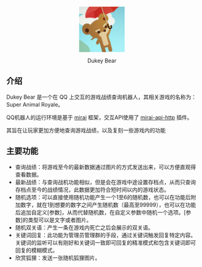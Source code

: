 <p align="center">
    <img width="120px" align="center" src="https://github.com/fishsiyu/Dukey-Bear-QQ/blob/main/doc/bear.jpg" title="Hi，我是会说话的 Dukey Bear！"/>
    <p align="center">Dukey Bear</p>
</p>

## 介绍
Dukey Bear 是一个在 QQ 上交互的游戏战绩查询机器人，其相关游戏的名称为： Super Animal Royale。

QQ机器人的运行环境是基于 [mirai](https://github.com/mamoe/mirai) 框架，交互API使用了 [mirai-api-http](https://github.com/project-mirai/mirai-api-http) 插件。

其旨在让玩家更加方便地查询游戏战绩，以及复刻一些游戏内的功能

## 主要功能
- 查询战绩：将游戏至今的最新数据通过图片的方式发送出来，可以方便直观得查看数据。
- 最新战绩：与查询战机功能相似，但是会在游戏中途设置存档点，从而只查询存档点至今的战绩情况，此数据更加符合短时间以内的游戏状态。
- 随机选项：可以直接使用随机功能产生一个1至6的随机数，也可以在功能后附加数字，就在1到想要的数字之间产生随机数（最高至99999），也可以在功能后追加自定义[参数]，从而代替随机数，在自定义参数中随机一个选项。[参数]的类型可以是文字或者图片。
- 随机双关语：产生一条在游戏内死亡之后会展示的双关语。
- 关键词回复：此功能为管理员管理群的手段，通过关键词触发回复特定内容。关键词的监听可以有刚好和关键词一致即可回复的精准模式和包含关键词即可回复的模糊模式。
- 欣赏狐狸：发送一张随机狐狸图片。